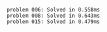     problem 006: Solved in 0.558ms
    problem 008: Solved in 0.643ms
    problem 015: Solved in 0.479ms
